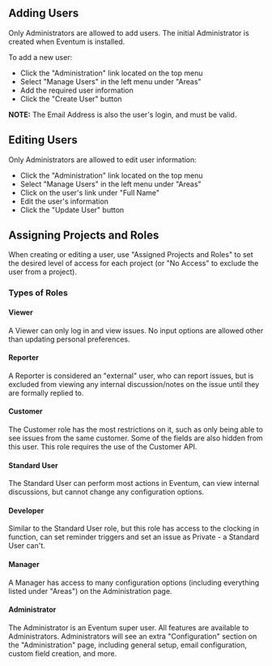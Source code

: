 ## Adding Users

Only Administrators are allowed to add users. The initial Administrator is created when Eventum is installed.

To add a new user:

-   Click the "Administration" link located on the top menu
-   Select "Manage Users" in the left menu under "Areas"
-   Add the required user information
-   Click the "Create User" button

**NOTE:** The Email Address is also the user's login, and must be valid.

## Editing Users

Only Administrators are allowed to edit user information:

-   Click the "Administration" link located on the top menu
-   Select "Manage Users" in the left menu under "Areas"
-   Click on the user's link under "Full Name"
-   Edit the user's information
-   Click the "Update User" button

## Assigning Projects and Roles

When creating or editing a user, use "Assigned Projects and Roles" to set the desired level of access for each project (or "No Access" to exclude the user from a project).

### Types of Roles

#### Viewer

A Viewer can only log in and view issues. No input options are allowed other than updating personal preferences.

#### Reporter

A Reporter is considered an "external" user, who can report issues, but is excluded from viewing any internal discussion/notes on the issue until they are formally replied to.

#### Customer

The Customer role has the most restrictions on it, such as only being able to see issues from the same customer. Some of the fields are also hidden from this user. This role requires the use of the Customer API.

#### Standard User

The Standard User can perform most actions in Eventum, can view internal discussions, but cannot change any configuration options.

#### Developer

Similar to the Standard User role, but this role has access to the clocking in function, can set reminder triggers and set an issue as Private - a Standard User can't.

#### Manager

A Manager has access to many configuration options (including everything listed under "Areas") on the Administration page.

#### Administrator

The Administrator is an Eventum super user. All features are available to Administrators. Administrators will see an extra "Configuration" section on the "Administration" page, including general setup, email configuration, custom field creation, and more.
